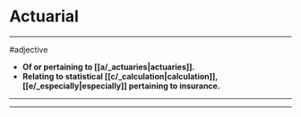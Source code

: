 # Actuarial
---
#adjective
- **Of or pertaining to [[a/_actuaries|actuaries]].**
- **Relating to statistical [[c/_calculation|calculation]], [[e/_especially|especially]] pertaining to insurance.**
---
---
